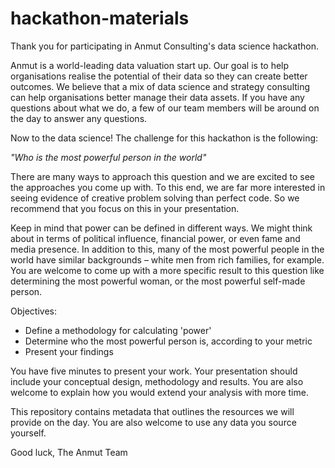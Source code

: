 # hackathon-materials

Thank you for participating in Anmut Consulting's data science hackathon. 

Anmut is a world-leading data valuation start up. Our goal is to help organisations realise the potential of their data so they can create better outcomes. We believe that a mix of data science and strategy consulting can help organisations better manage their data assets. If you have any questions about what we do, a few of our team members will be around on the day to answer any questions.

Now to the data science! The challenge for this hackathon is the following:

*"Who is the most powerful person in the world"*

There are many ways to approach this question and we are excited to see the approaches you come up with. To this end, we are far more interested in seeing evidence of creative problem solving than perfect code. So we recommend that you focus on this in your presentation.

Keep in mind that power can be defined in different ways. We might think about in terms of political influence, financial power, or even fame and media presence. In addition to this, many of the most powerful people in the world have similar backgrounds – white men from rich families, for example. You are welcome to come up with a more specific result to this question like determining the most powerful woman, or the most powerful self-made person.

Objectives:
* Define a methodology for calculating 'power'
* Determine who the most powerful person is, according to your metric
* Present your findings

You have five minutes to present your work. Your presentation should include your conceptual design, methodology and results. You are also welcome to explain how you would extend your analysis with more time.

This repository contains metadata that outlines the resources we will provide on the day. You are also welcome to use any data you source yourself.

Good luck,
The Anmut Team